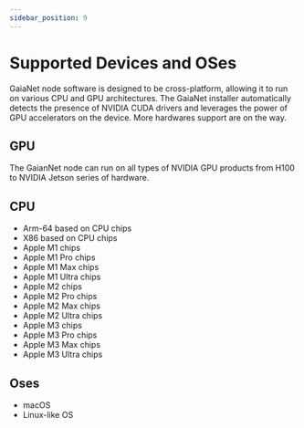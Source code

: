 ```yaml
---
sidebar_position: 9
---
```


# Supported Devices and OSes

GaiaNet node software is designed to be cross-platform, allowing it to run on various CPU and GPU architectures. The GaiaNet installer automatically detects the presence of NVIDIA CUDA drivers and leverages the power of GPU accelerators on the device. More hardwares support are on the way. 

## GPU

The GaianNet node can run on all types of NVIDIA GPU products from H100 to NVIDIA Jetson series of hardware.

## CPU 

* Arm-64 based on CPU chips
* X86 based on CPU chips
* Apple M1 chips
* Apple	M1 Pro chips
* Apple	M1 Max chips
* Apple	M1 Ultra chips
* Apple M2 chips
* Apple	M2 Pro chips
* Apple	M2 Max chips
* Apple	M2 Ultra chips
* Apple M3 chips
* Apple	M3 Pro chips
* Apple	M3 Max chips
* Apple	M3 Ultra chips

## Oses
* macOS
* Linux-like OS
